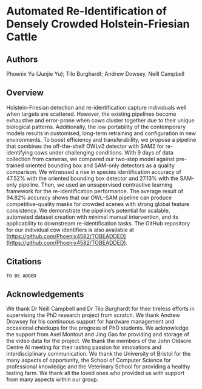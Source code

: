 # Automated Re-Identification of Densely Crowded Holstein-Friesian Cattle

## Authors
Phoenix Yu (Junjie Yu); Tilo Burghardt; Andrew Dowsey, Neill Campbell

## Overview
Holstein-Friesian detection and re-identification capture individuals well when targets are scattered. However, the existing pipelines become exhaustive and error-prone when cows cluster together due to their unique biological patterns. Additionally, the low portability of the contemporary models results in customised, long-term retraining and configuration in new environments. To boost efficiency and transferability, we propose a pipeline that combines the off-the-shelf OWLv2 detector with SAM2 for re-identifying cows under challenging conditions. With 9 days of data collection from cameras, we compared our two-step model against pre-trained oriented bounding box and SAM-only detectors as a quality comparison. We witnessed a rise in species identification accuracy of 47.52% with the oriented bounding box detector and 27.13% with the SAM-only pipeline. Then, we used an unsupervised contrastive learning framework for the re-identification performance. The average result of 94.82% accuracy shows that our OWL–SAM pipeline can produce competitive-quality masks for crowded scenes with strong global feature consistency. We demonstrate the pipeline’s potential for scalable, automated dataset creation with minimal manual intervention, and its applicability to downstream re-identification tasks. The GitHub repository for our individual cow identifiers is also available at [https://github.com/Phoenix4582/TOBEADDED](https://github.com/Phoenix4582/TOBEADDED). 

## Citations
```
TO BE ADDED
```

## Acknowledgements
We thank Dr Neill Campbell and Dr Tilo Burghardt for their tireless efforts in supervising the PhD research project from scratch. We thank Andrew Drowsey for his continuous support for hardware management and occasional checkups for the progress of PhD students. We acknowledge the support from Axel Montout and Jing Gao for providing and storage of the video data for the project. We thank the members of the John Oldacre Centre AI meeting for their lasting passion for innovations and interdisciplinary communication. We thank the University of Bristol for the many aspects of opportunity, the School of Computer Science for professional knowledge and the Veterinary School for providing a healthy testing farm. We thank all the loved ones who provided us with support from many aspects within our group. 
